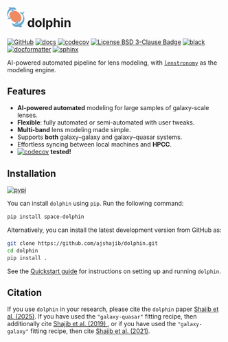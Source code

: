# <img src="https://raw.githubusercontent.com/ajshajib/dolphin/efb2673646edd6c2d98963e9f4d08a9104d293c3/logo.png" alt="logo" width="40"/> dolphin

[![GitHub](https://github.com/ajshajib/dolphin/workflows/CI/badge.svg)](https://github.com/ajshajib/dolphin/actions)
[![docs](https://readthedocs.org/projects/dolphin-docs/badge/?version=latest)](https://dolphin-docs.readthedocs.io/en/latest/?badge=latest)
[![codecov](https://codecov.io/gh/ajshajib/dolphin/graph/badge.svg?token=WZVXZS9GF1)](https://codecov.io/gh/ajshajib/dolphin)
[![License BSD 3-Clause Badge](https://img.shields.io/badge/License-BSD_3--Clause-blue.svg)](https://github.com/ajshajib/dolphin/blob/main/LICENSE)
[![black](https://img.shields.io/badge/code%20style-black-000000.svg)](https://github.com/psf/black)
[![docformatter](https://img.shields.io/badge/%20formatter-docformatter-fedcba.svg)](https://github.com/PyCQA/docformatter)
[![sphinx](https://img.shields.io/badge/%20style-sphinx-0a507a.svg)](https://www.sphinx-doc.org/en/master/usage/index.html)

AI-powered automated pipeline for lens modeling, with
[`lenstronomy`](https://github.com/sibirrer/lenstronomy) as the modeling engine.

## Features
- **AI-powered automated** modeling for large samples of galaxy-scale lenses.
- **Flexible**: fully automated or semi-automated with user tweaks.
- **Multi-band** lens modeling made simple. 
- Supports **both** galaxy–galaxy and galaxy–quasar systems.
- Effortless syncing between local machines and **HPCC**. 
- [![codecov](https://codecov.io/gh/ajshajib/dolphin/graph/badge.svg?token=WZVXZS9GF1)](https://codecov.io/gh/ajshajib/dolphin) **tested!**

## Installation

[![pypi](https://img.shields.io/pypi/v/space-dolphin)](https://pypi.org/project/space-dolphin)

You can install `dolphin` using `pip`. Run the following command:

```bash
pip install space-dolphin
```

Alternatively, you can install the latest development version from GitHub as:

```bash
git clone https://github.com/ajshajib/dolphin.git
cd dolphin
pip install .
```

See the [Quickstart guide](QUICKSTART.rst) for instructions on setting up and running `dolphin`.

## Citation

If you use `dolphin` in your research, please cite the `dolphin` paper [Shajib et al. (2025)](). If you have used the `"galaxy-quasar"` fitting recipe, then additionally cite [Shajib et al. (2019)
](https://ui.adsabs.harvard.edu/abs/2019MNRAS.483.5649S/abstract), or if you have used the `"galaxy-galaxy"` fitting recipe, then cite [Shajib et al. (2021)](https://ui.adsabs.harvard.edu/abs/2021MNRAS.503.2380S/abstract).
